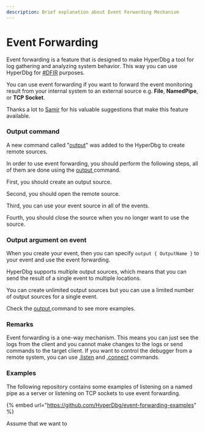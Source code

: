 ```yaml
---
description: Brief explanation about Event Forwarding Mechanism
---
```


# Event Forwarding

Event forwarding is a feature that is designed to make HyperDbg a tool for log gathering and analyzing system behavior. This way you can use HyperDbg for [\#DFIR](https://twitter.com/search?q=%23dfir) purposes.

You can use event forwarding if you want to forward the event monitoring result from your internal system to an external source e.g. **File**, **NamedPipe**, or **TCP Socket**.

Thanks a lot to [Samir](https://twitter.com/SBousseaden) for his valuable suggestions that make this feature available.

### Output command

A new command called "[output](https://docs.hyperdbg.com/commands/debugging-commands/output)" was added to the HyperDbg to create remote sources.

In order to use event forwarding, you should perform the following steps, all of them are done using the [output ](https://docs.hyperdbg.com/commands/debugging-commands/output)command.

First, you should create an output source.

Second, you should open the remote source.

Third, you can use your event source in all of the events.

Fourth, you should close the source when you no longer want to use the source.

### Output argument on event

When you create your event, then you can specify  `output { OutputName }` to your event and use the event forwarding.

HyperDbg supports multiple output sources, which means that you can send the result of a single event to multiple locations.

You can create unlimited output sources but you can use a limited number of output sources for a single event.

Check the [output ](https://docs.hyperdbg.com/commands/debugging-commands/output)command to see more examples.

### Remarks

Event forwarding is a one-way mechanism. This means you can just see the logs from the client and you cannot make changes to the logs or send commands to the target client. If you want to control the debugger from a remote system, you can use [.listen](https://docs.hyperdbg.com/commands/meta-commands/.listen) and [.connect](https://docs.hyperdbg.com/commands/meta-commands/.connect) commands.

### Examples

The following repository contains some examples of listening on a named pipe as a server or listening on TCP sockets to use event forwarding.

{% embed url="https://github.com/HyperDbg/event-forwarding-examples" %}

Assume that we want to 



